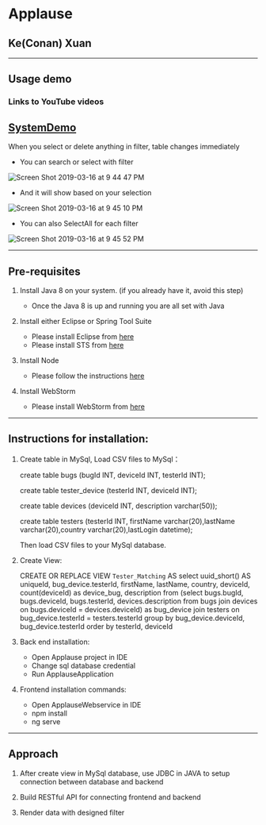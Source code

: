 # Applause
## Ke(Conan) Xuan
---
## Usage demo
### Links to YouTube videos
[SystemDemo](https://youtu.be/fl2i4kVVl4w)
---
When you select or delete anything in filter, table changes immediately

- You can search or select with filter

![Screen Shot 2019-03-16 at 9 44 47 PM](https://user-images.githubusercontent.com/28968470/54484619-cd3dd880-4840-11e9-8dcf-92a5389b339e.png)

- And it will show based on your selection

![Screen Shot 2019-03-16 at 9 45 10 PM](https://user-images.githubusercontent.com/28968470/54484674-67058580-4841-11e9-8b4d-2c4e5e3e1419.png)

- You can also SelectAll for each filter

![Screen Shot 2019-03-16 at 9 45 52 PM](https://user-images.githubusercontent.com/28968470/54484642-11c97400-4841-11e9-9274-cbfd89b13f14.png)

---
## Pre-requisites
1. Install Java 8 on your system. (if you already have it, avoid this step)
	- Once the Java 8 is up and running you are all set with Java
	
2. Install either Eclipse or Spring Tool Suite
	- Please install Eclipse from [here](https://wiki.eclipse.org/Eclipse/Installation#Eclipse_4.7_.28Oxygen.29)
	- Please install STS from [here](https://spring.io/tools/sts/all)

3. Install Node
	- Please follow the instructions [here](https://docs.npmjs.com/getting-started/installing-node)

4. Install WebStorm 
	- Please install WebStorm from [here](https://www.jetbrains.com/webstorm/download)

---
## Instructions for installation:
1. Create table in MySql, Load CSV files to MySql：

   create table bugs (bugId INT, deviceId INT, testerId INT);

   create table tester_device (testerId INT, deviceId INT);

   create table devices (deviceId INT, description varchar(50));

   create table testers (testerId INT, firstName varchar(20),lastName varchar(20),country varchar(20),lastLogin datetime);

   Then load CSV files to your MySql database.

2. Create View:

   CREATE OR REPLACE VIEW `Tester_Matching` AS 
select uuid_short() AS uniqueId, bug_device.testerId, firstName, lastName, country,  deviceId, count(deviceId) as device_bug, description
from (select bugs.bugId, bugs.deviceId, bugs.testerId, devices.description  from bugs join devices on bugs.deviceId = devices.deviceId) as bug_device 
join testers on bug_device.testerId = testers.testerId group by bug_device.deviceId, bug_device.testerId order by testerId, deviceId


3. Back end installation:
	 - Open Applause project in IDE
	 - Change sql database credential
	 - Run ApplauseApplication


4. Frontend installation commands:
	 - Open ApplauseWebservice in IDE
	 - npm install
	 - ng serve


---
## Approach
1. After create view in MySql database, use JDBC in JAVA to setup connection between database and backend

2. Build RESTful API for connecting frontend and backend

3. Render data with designed filter
